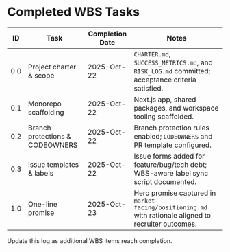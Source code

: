 # Completed WBS Tasks

| ID | Task | Completion Date | Notes                                                                                                 |
| --- | --- |-----------------|-------------------------------------------------------------------------------------------------------|
| 0.0 | Project charter & scope | 2025-Oct-22     | `CHARTER.md`, `SUCCESS_METRICS.md`, and `RISK_LOG.md` committed; acceptance criteria satisfied.       |
| 0.1 | Monorepo scaffolding | 2025-Oct-22     | Next.js app, shared packages, and workspace tooling scaffolded.                                       |
| 0.2 | Branch protections & CODEOWNERS | 2025-Oct-22     | Branch protection rules enabled; `CODEOWNERS` and PR template configured.                             |
| 0.3 | Issue templates & labels | 2025-Oct-22     | Issue forms added for feature/bug/tech debt; WBS-aware label sync script documented.                  |
| 1.0 | One-line promise | 2025-Oct-23     | Hero promise captured in `market-facing/positioning.md` with rationale aligned to recruiter outcomes. |

Update this log as additional WBS items reach completion.
